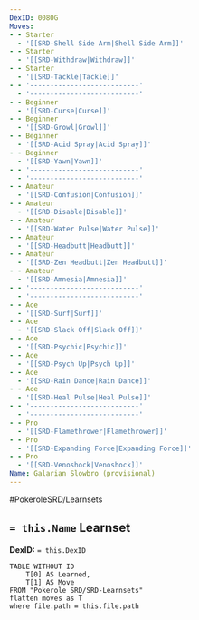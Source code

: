 ```yaml
---
DexID: 0080G
Moves:
- - Starter
  - '[[SRD-Shell Side Arm|Shell Side Arm]]'
- - Starter
  - '[[SRD-Withdraw|Withdraw]]'
- - Starter
  - '[[SRD-Tackle|Tackle]]'
- - '---------------------------'
  - '---------------------------'
- - Beginner
  - '[[SRD-Curse|Curse]]'
- - Beginner
  - '[[SRD-Growl|Growl]]'
- - Beginner
  - '[[SRD-Acid Spray|Acid Spray]]'
- - Beginner
  - '[[SRD-Yawn|Yawn]]'
- - '---------------------------'
  - '---------------------------'
- - Amateur
  - '[[SRD-Confusion|Confusion]]'
- - Amateur
  - '[[SRD-Disable|Disable]]'
- - Amateur
  - '[[SRD-Water Pulse|Water Pulse]]'
- - Amateur
  - '[[SRD-Headbutt|Headbutt]]'
- - Amateur
  - '[[SRD-Zen Headbutt|Zen Headbutt]]'
- - Amateur
  - '[[SRD-Amnesia|Amnesia]]'
- - '---------------------------'
  - '---------------------------'
- - Ace
  - '[[SRD-Surf|Surf]]'
- - Ace
  - '[[SRD-Slack Off|Slack Off]]'
- - Ace
  - '[[SRD-Psychic|Psychic]]'
- - Ace
  - '[[SRD-Psych Up|Psych Up]]'
- - Ace
  - '[[SRD-Rain Dance|Rain Dance]]'
- - Ace
  - '[[SRD-Heal Pulse|Heal Pulse]]'
- - '---------------------------'
  - '---------------------------'
- - Pro
  - '[[SRD-Flamethrower|Flamethrower]]'
- - Pro
  - '[[SRD-Expanding Force|Expanding Force]]'
- - Pro
  - '[[SRD-Venoshock|Venoshock]]'
Name: Galarian Slowbro (provisional)
---
```


#PokeroleSRD/Learnsets

## `= this.Name` Learnset

**DexID:** `= this.DexID`

```dataview
TABLE WITHOUT ID
    T[0] AS Learned,
    T[1] AS Move
FROM "Pokerole SRD/SRD-Learnsets"
flatten moves as T
where file.path = this.file.path
```
